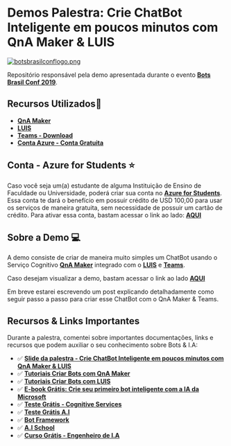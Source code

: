 # Demos Palestra: Crie ChatBot Inteligente em poucos minutos com QnA Maker & LUIS

[![botsbrasilconflogo.png](https://i.postimg.cc/3wSzPs9R/botsbrasilconflogo.png)](https://postimg.cc/CZ8v863T)

Repositório responsável pela demo apresentada durante o evento **[Bots Brasil Conf 2019](http://conf.botsbrasil.com.br/)**.

## Recursos Utilizados🚀

- **[QnA Maker](https://docs.microsoft.com/azure/cognitive-services/qnamaker/overview/overview?WT.mc_id=javascript-0000-gllemos)**
- **[LUIS](https://docs.microsoft.com/azure/cognitive-services/luis/what-is-luis?WT.mc_id=javascript-0000-gllemos)**
- **[Teams - Download](https://products.office.com/pt-br/microsoft-teams/group-chat-software)**
- **[Conta Azure - Conta Gratuita](https://azure.microsoft.com/free/?WT.mc_id=javascript-0000-gllemos)**

## Conta - Azure for Students ⭐️

Caso você seja um(a) estudante de alguma Instituição de Ensino de Faculdade ou Universidade, poderá criar sua conta no **[Azure for Students](https://azure.microsoft.com/free/students/?WT.mc_id=javascript-0000-gllemos)**. Essa conta te dará o benefício em possuir crédito de USD 100,00 para usar os serviços de maneira gratuita, sem necessidade de possuir um cartão de crédito. Para ativar essa conta, bastam acessar o link ao lado: **[AQUI](https://azure.microsoft.com/free/students/?WT.mc_id=javascript-0000-gllemos)**


## Sobre a Demo 💻

A demo consiste de criar de maneira muito simples um ChatBot usando o Serviço Cognitivo **[QnA Maker](https://www.qnamaker.ai/)** integrado com o **[LUIS](https://azure.microsoft.com/services/cognitive-services/language-understanding-intelligent-service/?WT.mc_id=javascript-0000-gllemos)** e **[Teams](https://products.office.com/pt-br/microsoft-teams/group-chat-software)**.

Caso desejam visualizar a demo, bastam acessar o link ao lado **[AQUI](https://youtu.be/kLKYMIm_mFA)**

Em breve estarei escrevendo um post explicando detalhadamente como seguir passo a passo para criar esse ChatBot com o QnA Maker & Teams.

## Recursos & Links Importantes

Durante a palestra, comentei sobre importantes documentações, links e recursos que podem auxiliar o seu conhecimento sobre Bots & I.A:

- ✅ **[Slide da palestra - Crie ChatBot Inteligente em poucos minutos com QnA Maker & LUIS](http://bit.ly/slides-botsbrasil2019)**
- ✅ **[Tutoriais Criar Bots com QnA Maker](http://bit.ly/2mDZb5d)**
- ✅ **[Tutoriais Criar Bots com LUIS](http://bit.ly/2mFrEYm)**
- ✅ **[E-book Grátis: Crie seu primeiro bot inteligente com a IA da Microsoft](http://bit.ly/2oaqCnP)**
- ✅ **[Teste Grátis - Cognitive Services](http://bit.ly/2nt4BQR)**
- ✅ **[Teste Grátis A.I](http://bit.ly/2ntKamH)**
- ✅ **[Bot Framework](http://bit.ly/2mCoYLe)**
- ✅ **[A.I School](http://bit.ly/2lTexm3)**
- ✅ **[Curso Grátis - Engenheiro de I.A](http://bit.ly/2mt7oJI)**
